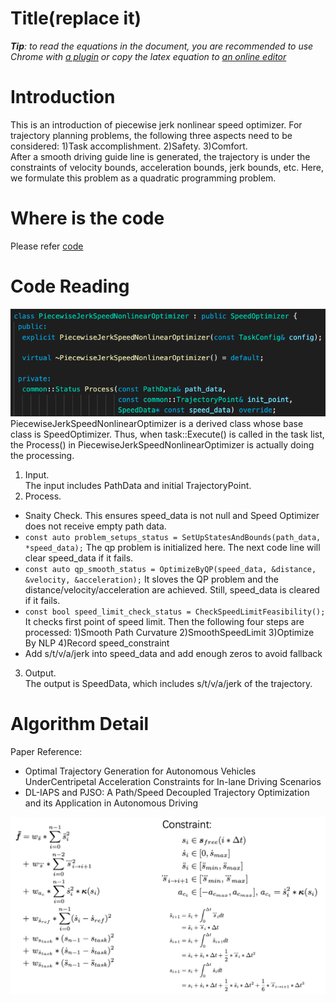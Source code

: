 # Title(replace it)

_**Tip**: to read the equations in the document, you are recommended to use Chrome with [a plugin](https://chrome.google.com/webstore/detail/tex-all-the-things/cbimabofgmfdkicghcadidpemeenbffn) or copy the latex equation to [an online editor](http://www.hostmath.com/)_

# Introduction

This is an introduction of piecewise jerk nonlinear speed optimizer. For trajectory planning problems, the following three aspects need to be considered: 1)Task accomplishment. 2)Safety. 3)Comfort.  
After a smooth driving guide line is generated, the trajectory is under the constraints of velocity bounds, acceleration bounds, jerk bounds, etc. Here, we formulate this problem as a quadratic programming problem.

# Where is the code

Please refer [code](https://github.com/ApolloAuto/apollo/blob/master/modules/planning/tasks/optimizers/piecewise_jerk_speed/piecewise_jerk_speed_nonlinear_optimizer.cc)

# Code Reading

![Diagram](images/planning_piecewise_jerk_nonlinear_speed_optimizer.png)
PiecewiseJerkSpeedNonlinearOptimizer is a derived class whose base class is SpeedOptimizer. Thus, when task::Execute() is called in the task list, the Process() in PiecewiseJerkSpeedNonlinearOptimizer is actually doing the processing.  
1. Input.  
The input includes PathData and initial TrajectoryPoint.
2. Process.  
- Snaity Check. This ensures speed_data is not null and Speed Optimizer does not receive empty path data.
- `const auto problem_setups_status = SetUpStatesAndBounds(path_data, *speed_data);` The qp problem is initialized here. The next code line will clear speed_data if it fails.
- `const auto qp_smooth_status = OptimizeByQP(speed_data, &distance, &velocity, &acceleration);` It sloves the QP problem and the distance/velocity/acceleration are achieved. Still, speed_data is cleared if it fails.
- `const bool speed_limit_check_status = CheckSpeedLimitFeasibility();` It checks first point of speed limit. Then the following four steps are processed: 1)Smooth Path Curvature 2)SmoothSpeedLimit 3)Optimize By NLP 4)Record speed_constraint
- Add s/t/v/a/jerk into speed_data and add enough zeros to avoid fallback
3. Output.  
The output is SpeedData, which includes s/t/v/a/jerk of the trajectory.

# Algorithm Detail
Paper Reference:
- Optimal  Trajectory  Generation  for  Autonomous  Vehicles  UnderCentripetal  Acceleration  Constraints  for  In-lane  Driving  Scenarios
- DL-IAPS and PJSO: A Path/Speed Decoupled Trajectory Optimization and its Application in Autonomous Driving

![Diagram](images/planning_piecewise_jerk_speed_optimizer.png)  
